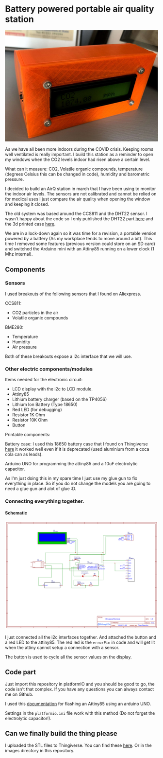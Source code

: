 # Battery powered portable air quality station

![AirQStation](images/IMG_4091_2.jpg "AirQStation")

As we have all been more indoors during the COVID crisis. Keeping rooms well ventilated is really important. I build this station as a reminder to open my windows when the CO2 levels indoor had risen above a certain level.

What can it measure: CO2, Volatile organic compounds, temperature (degrees Celsius this can be changed in code), humidity and barometric pressure.

I decided to build an AirQ station in march that I have been using to monitor the indoor air levels. The sensors are not calibrated and cannot be relied on for medical uses I just compare the air quality when opening the window and keeping it closed.

The old system was based around the CCS811 and the DHT22 sensor. I wasn't happy about the code so I only published the DHT22 part [here](https://github.com/tom-dierckx/DHT-attiny85-i2c) and the 3d printed case [here](https://www.thingiverse.com/thing:4262574).

We are in a lock-down again so it was time for a revision, a portable version powered by a battery (As my workplace tends to move around a bit). This time I removed some features (previous version could store on an SD card) and switched the Arduino mini with an Attiny85 running on a lower clock (1 Mhz internal).

## Components

### Sensors

I used breakouts of the following sensors that I found on Aliexpress.

CCS811:
- CO2 particles in the air
- Volatile organic compounds

BME280:
- Temperature
- Humidity
- Air pressure

Both of these breakouts expose a i2c interface that we will use.

### Other electric components/modules

Items needed for the electronic circuit:
- LCD display with the i2c to LCD module.
- Attiny85
- Lithium battery charger (based on the TP4056)
- Lithium Ion Battery (Type 18650)
- Red LED (for debugging)
- Resistor 1K Ohm 
- Resistor 10K Ohm
- Button

Printable components:

Battery case: I used this 18650 battery case that I found on Thingiverse [here](https://www.thingiverse.com/thing:535688) it worked well even if it is deprecated (used aluminium from a coca cola can as leads).

Arduino UNO for programming the attiny85 and a 10uF electrolytic capacitor.

As I'm just doing this in my spare time I just use my glue gun to fix everything in place. So if you do not change the models you are going to need a glue gun and alot of glue :D.

### Connecting everything together.

#### Schematic

![Schematic](images/SchematicAirQ.png "Schematic")

I just connected all the i2c interfaces together. And attached the button and a red LED to the attiny85. The red led is the `errorPin` in code and will get lit when the attiny cannot setup a connection with a sensor.

The button is used to cycle all the sensor values on the display.


## Code part

Just import this repository in platformIO and you should be good to go, the code isn't that complex. If you have any questions you can always contact me on Github.

I used this [documentation](https://create.arduino.cc/projecthub/arjun/programming-attiny85-with-arduino-uno-afb829) for flashing an Attiny85 using an arduino UNO. 

Settings in the `platformio.ini` file work with this method (Do not forget the electrolytic capacitor!).

## Can we finally build the thing please

I uploaded the STL files to Thingiverse. You can find these [here]().
Or in the images directory in this repository. 




